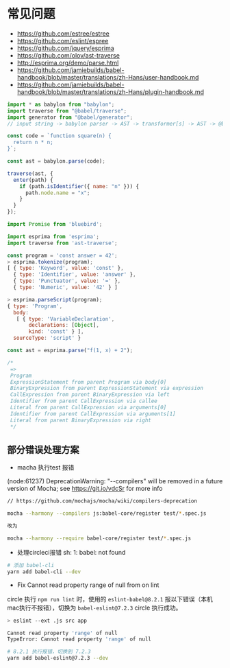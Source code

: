 # 常见问题

- https://github.com/estree/estree
- https://github.com/eslint/espree
- https://github.com/jquery/esprima
- https://github.com/olov/ast-traverse
- http://esprima.org/demo/parse.html
- https://github.com/jamiebuilds/babel-handbook/blob/master/translations/zh-Hans/user-handbook.md
- https://github.com/jamiebuilds/babel-handbook/blob/master/translations/zh-Hans/plugin-handbook.md

```js
import * as babylon from "babylon";
import traverse from "@babel/traverse";
import generator from "@babel/generator";
// input string -> babylon parser -> AST -> transformer[s] -> AST -> @babel/generator -> output string

const code = `function square(n) {
  return n * n;
}`;

const ast = babylon.parse(code);

traverse(ast, {
  enter(path) {
    if (path.isIdentifier({ name: "n" })) {
      path.node.name = "x";
    }
  }
});
```

```js
import Promise from 'bluebird';

import esprima from 'esprima';
import traverse from 'ast-traverse';

const program = 'const answer = 42';
> esprima.tokenize(program);
[ { type: 'Keyword', value: 'const' },
  { type: 'Identifier', value: 'answer' },
  { type: 'Punctuator', value: '=' },
  { type: 'Numeric', value: '42' } ]

> esprima.parseScript(program);
{ type: 'Program',
  body:
   [ { type: 'VariableDeclaration',
       declarations: [Object],
       kind: 'const' } ],
  sourceType: 'script' }

const ast = esprima.parse("f(1, x) + 2");

/*
 =>
 Program
 ExpressionStatement from parent Program via body[0]
 BinaryExpression from parent ExpressionStatement via expression
 CallExpression from parent BinaryExpression via left
 Identifier from parent CallExpression via callee
 Literal from parent CallExpression via arguments[0]
 Identifier from parent CallExpression via arguments[1]
 Literal from parent BinaryExpression via right
 */

```

## 部分错误处理方案

- macha 执行test 报错

(node:61237) DeprecationWarning: "--compilers" will be removed in a future version of Mocha; see https://git.io/vdcSr for more info

```bash
// https://github.com/mochajs/mocha/wiki/compilers-deprecation

mocha --harmony --compilers js:babel-core/register test/*.spec.js

改为

mocha --harmony --require babel-core/register test/*.spec.js
```

- 处理circleci报错 sh: 1: babel: not found

```bash
# 添加 babel-cli
yarn add babel-cli --dev
```

- Fix Cannot read property range of null from on lint

circle 执行 `npm run lint` 时，使用的 `eslint-babel@8.2.1` 报以下错误（本机mac执行不报错），切换为 `babel-eslint@7.2.3` circle 执行成功。

```bash
> eslint --ext .js src app

Cannot read property 'range' of null
TypeError: Cannot read property 'range' of null

# 8.2.1 执行报错，切换到 7.2.3
yarn add babel-eslint@7.2.3 --dev
```
